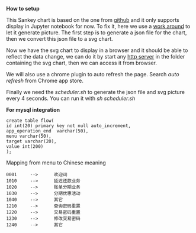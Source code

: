 
**How to setup**

This Sankey chart is based on the one from [github](https://github.com/ricklupton/floweaver) 
and it only supports display in Jupyter notebook for now.
To fix it, here we use a [work around](https://github.com/ricklupton/floweaver/issues/34) to let it
generate picture. The first step is to generate a json file for the chart, then we convert this json
 file to  a svg chart.
 
 Now we have the svg chart to display in a browser and it should be able to reflect the data change,
 we can do it by start any [http server](https://www.npmjs.com/package/http-server) in the folder containing the svg chart, then we can access it
 from browser.
 
 We will also use a chrome plugin to auto refresh the page. Search _auto refresh_ from Chrome app 
 store.
 
 Finally we need the _scheduler.sh_ to generate the json file and svg picture every 4 seconds. You
 can run it with _sh scheduler.sh_ 
 
 
 **For mysql integration**
 
 ```
 create table flow(
 id int(20) primary key not null auto_increment,
 app_operation_end  varchar(50),
 menu varchar(50),  
 target varchar(20),
 value int(200)
 );
 ```
 
 Mapping from menu to Chinese meaning
```
0001     -->      欢迎词     
1010     -->      延迟还款业务
1020     -->      账单分期业务
1030     -->      分期优惠活动
1040     -->      其它
1210     -->      查询密码重置
1220     -->      交易密码重置
1230     -->      修改交易密码
1240     -->      其它
```
 
 
 
 
 